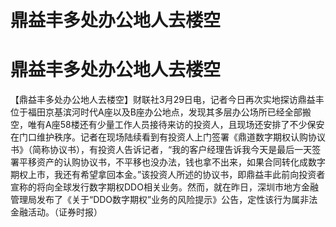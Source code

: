 # 鼎益丰多处办公地人去楼空

# 鼎益丰多处办公地人去楼空

【鼎益丰多处办公地人去楼空】财联社3月29日电，记者今日再次实地探访鼎益丰位于福田京基滨河时代A座以及B座办公地点，发现其多层办公场所已经全部搬空，唯有A座58楼还有少量工作人员接待来访的投资人，且现场还安排了不少保安在门口维护秩序。记者在现场陆续看到有投资人上门签署《鼎道数字期权认购协议书》（简称协议书），有投资人告诉记者，“我的客户经理告诉我今天是最后一天签署平移资产的认购协议书，不平移也没办法，钱也拿不出来，如果合同转化成数字期权上市，我还有希望拿回本金。”该投资人所述的协议书，即鼎益丰此前向投资者宣称的将向全球发行数字期权DDO相关业务。然而，就在昨日，深圳市地方金融管理局发布了《关于“DDO数字期权”业务的风险提示》公告，定性该行为属非法金融活动。（证券时报）

